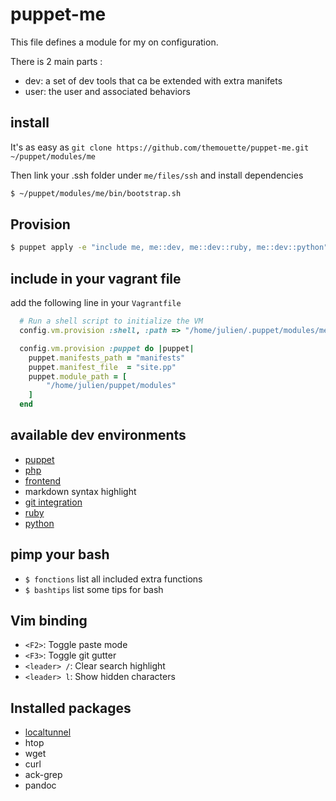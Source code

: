 # puppet-me

This file defines a module for my on configuration.

There is 2 main parts :

 * dev: a set of dev tools that ca be extended with extra manifets
 * user: the user and associated behaviors

## install

It's as easy as `git clone https://github.com/themouette/puppet-me.git ~/puppet/modules/me`

Then link your .ssh folder under `me/files/ssh` and install dependencies

``` sh
$ ~/puppet/modules/me/bin/bootstrap.sh
```

## Provision

``` sh
$ puppet apply -e "include me, me::dev, me::dev::ruby, me::dev::python"
```

## include in your vagrant file

add the following line in your `Vagrantfile`

``` ruby
  # Run a shell script to initialize the VM
  config.vm.provision :shell, :path => "/home/julien/.puppet/modules/me/bin/puppet.sh"

  config.vm.provision :puppet do |puppet|
    puppet.manifests_path = "manifests"
    puppet.manifest_file  = "site.pp"
    puppet.module_path = [
        "/home/julien/puppet/modules"
    ]
  end
```

## available dev environments

* [puppet](https://github.com/themouette/puppet-me/blob/master/doc/puppet.markdown)
* [php](https://github.com/themouette/puppet-me/blob/master/doc/php.markdown)
* [frontend](https://github.com/themouette/puppet-me/blob/master/doc/frontend.markdown)
* markdown syntax highlight
* [git integration](https://github.com/themouette/puppet-me/blob/master/doc/git.markdown)
* [ruby](https://github.com/themouette/puppet-me/blob/master/doc/ruby.markdown)
* [python](https://github.com/themouette/puppet-me/blob/master/doc/python.markdown)

## pimp your bash

* `$ fonctions` list all included extra functions
* `$ bashtips` list some tips for bash

## Vim binding

* `<F2>`: Toggle paste mode
* `<F3>`: Toggle git gutter
* `<leader> /`: Clear search highlight
* `<leader> l`: Show hidden characters

## Installed packages

* [localtunnel](http://progrium.com/localtunnel/)
* htop
* wget
* curl
* ack-grep
* pandoc

